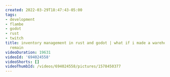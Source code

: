 ```yaml
---
created: 2022-03-29T18:47:43-05:00
tags:
- development
- flambe
- godot
- rust
- twitch
title: inventory management in rust and godot | what if i made a warehouse | 3 days
  remain
videoDuration: 19631
videoId: '694024558'
videoShorts: []
videoThumbId: /videos/694024558/pictures/1578450377
---
```

